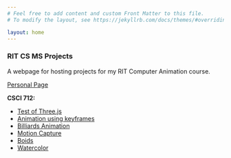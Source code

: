 ```yaml
---
# Feel free to add content and custom Front Matter to this file.
# To modify the layout, see https://jekyllrb.com/docs/themes/#overriding-theme-defaults

layout: home
---
```


### RIT CS MS Projects

A webpage for hosting projects for my RIT Computer Animation course. 

[Personal Page](https://theolincoln.com/)

**CSCI 712:**
* [Test of Three.js](anim_setup.html)
* [Animation using keyframes](keyframes.html)
* [Billiards Animation](billiards.html)
* [Motion Capture](mocap.html)
* [Boids](Build_webgl/index.html)
* [Watercolor](watercolor.html)

